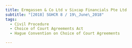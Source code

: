 ```yaml
---
title: Ermgassen & Co Ltd v Sixcap Financials Pte Ltd 
subtitle: "[2018] SGHCR 8 / 19\_June\_2018"
tags:
  - Civil Procedure
  - Choice of Court Agreements Act
  - Hague Convention on Choice of Court Agreements

---
```


